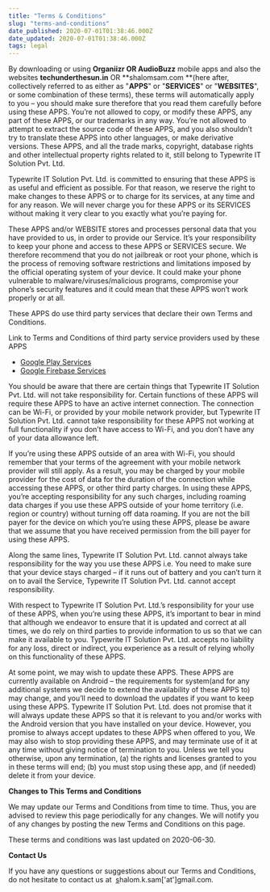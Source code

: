 ```yaml
---
title: "Terms & Conditions"
slug: "terms-and-conditions"
date_published: 2020-07-01T01:38:46.000Z
date_updated: 2020-07-01T01:38:46.000Z
tags: legal
---
```


By downloading or using **Organiizr **OR** AudioBuzz** mobile apps and also the websites **techunderthesun.in** OR **shalomsam.com **(here after, collectively referred to as either as "**APPS**" or "**SERVICES**" or "**WEBSITES**", or some combination of these terms), these terms will automatically apply to you – you should make sure therefore that you read them carefully before using these APPS. You’re not allowed to copy, or modify these APPS, any part of these APPS, or our trademarks in any way. You’re not allowed to attempt to extract the source code of these APPS, and you also shouldn’t try to translate these APPS into other languages, or make derivative versions. These APPS, and all the trade marks, copyright, database rights and other intellectual property rights related to it, still belong to Typewrite IT Solution Pvt. Ltd.

Typewrite IT Solution Pvt. Ltd. is committed to ensuring that these APPS is as useful and efficient as possible. For that reason, we reserve the right to make changes to these APPS or to charge for its services, at any time and for any reason. We will never charge you for these APPS or its SERVICES without making it very clear to you exactly what you’re paying for.

These APPS and/or WEBSITE stores and processes personal data that you have provided to us, in order to provide our Service. It’s your responsibility to keep your phone and access to these APPS or SERVICES secure. We therefore recommend that you do not jailbreak or root your phone, which is the process of removing software restrictions and limitations imposed by the official operating system of your device. It could make your phone vulnerable to malware/viruses/malicious programs, compromise your phone’s security features and it could mean that these APPS won’t work properly or at all.

These APPS do use third party services that declare their own Terms and Conditions.

Link to Terms and Conditions of third party service providers used by these APPS

- [Google Play Services](https://policies.google.com/terms)
- [Google Firebase Services](https://firebase.google.com/support/privacy)

You should be aware that there are certain things that Typewrite IT Solution Pvt. Ltd. will not take responsibility for. Certain functions of these APPS will require these APPS to have an active internet connection. The connection can be Wi-Fi, or provided by your mobile network provider, but Typewrite IT Solution Pvt. Ltd. cannot take responsibility for these APPS not working at full functionality if you don’t have access to Wi-Fi, and you don’t have any of your data allowance left.

If you’re using these APPS outside of an area with Wi-Fi, you should remember that your terms of the agreement with your mobile network provider will still apply. As a result, you may be charged by your mobile provider for the cost of data for the duration of the connection while accessing these APPS, or other third party charges. In using these APPS, you’re accepting responsibility for any such charges, including roaming data charges if you use these APPS outside of your home territory (i.e. region or country) without turning off data roaming. If you are not the bill payer for the device on which you’re using these APPS, please be aware that we assume that you have received permission from the bill payer for using these APPS.

Along the same lines, Typewrite IT Solution Pvt. Ltd. cannot always take responsibility for the way you use these APPS i.e. You need to make sure that your device stays charged – if it runs out of battery and you can’t turn it on to avail the Service, Typewrite IT Solution Pvt. Ltd. cannot accept responsibility.

With respect to Typewrite IT Solution Pvt. Ltd.’s responsibility for your use of these APPS, when you’re using these APPS, it’s important to bear in mind that although we endeavor to ensure that it is updated and correct at all times, we do rely on third parties to provide information to us so that we can make it available to you. Typewrite IT Solution Pvt. Ltd. accepts no liability for any loss, direct or indirect, you experience as a result of relying wholly on this functionality of these APPS.

At some point, we may wish to update these APPS. These APPS are currently available on Android – the requirements for system(and for any additional systems we decide to extend the availability of these APPS to) may change, and you’ll need to download the updates if you want to keep using these APPS. Typewrite IT Solution Pvt. Ltd. does not promise that it will always update these APPS so that it is relevant to you and/or works with the Android version that you have installed on your device. However, you promise to always accept updates to these APPS when offered to you, We may also wish to stop providing these APPS, and may terminate use of it at any time without giving notice of termination to you. Unless we tell you otherwise, upon any termination, (a) the rights and licenses granted to you in these terms will end; (b) you must stop using these app, and (if needed) delete it from your device.

**Changes to This Terms and Conditions**

We may update our Terms and Conditions from time to time. Thus, you are advised to review this page periodically for any changes. We will notify you of any changes by posting the new Terms and Conditions on this page.

These terms and conditions was last updated on 2020-06-30.

**Contact Us**

If you have any questions or suggestions about our Terms and Conditions, do not hesitate to contact us at  [s](s)halom.k.sam['at']gmail.com.
